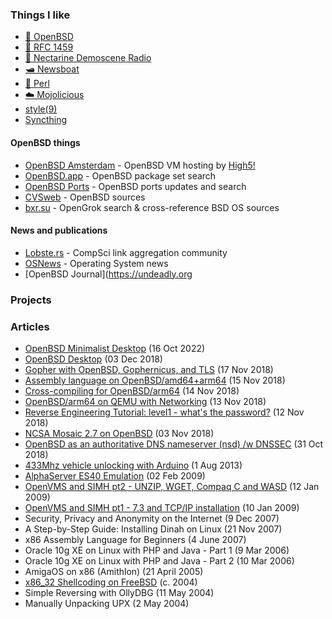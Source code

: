 ### Things I like ###

* [🐡 OpenBSD](https://www.openbsd.org)
* [💬 RFC 1459](https://www.rfc-editor.org/rfc/rfc1459)
* [🍊 Nectarine Demoscene Radio](https://scenestream.net/demovibes/)
* [🛥️ Newsboat](https://newsboat.org/)
* [🐪 Perl](https://www.perl.org)
* [☁️ Mojolicious](https://mojolicious.org)
* [style(9)](https://man.openbsd.org/style)
* [Syncthing](https://syncthing.net/)

#### OpenBSD things ####

* [OpenBSD Amsterdam](https://openbsd.amsterdam) - OpenBSD VM hosting by
  [High5!](https://high5.nl)
* [OpenBSD.app](https://openbsd.app) - OpenBSD package set search
* [OpenBSD Ports](https://openports.se/) - OpenBSD ports updates and
  search
* [CVSweb](https://cvsweb.openbsd.org/cgi-bin/cvsweb/src/) - OpenBSD
  sources
* [bxr.su](https://bxr.su) - OpenGrok search & cross-reference BSD OS sources

#### News and publications ####

* [Lobste.rs](https://lobste.rs) - CompSci link aggregation community
* [OSNews](https://osnews.com) - Operating System news
* [OpenBSD Journal](https://undeadly.org

### Projects ###

### Articles ###
* [OpenBSD Minimalist Desktop](articles/openbsd_minimalist_desktop.html "2022-10-16") (16 Oct 2022)
* [OpenBSD Desktop](articles/openbsd_desktop.html "2018-12-03") (03 Dec 2018)
* [Gopher with OpenBSD, Gophernicus, and TLS](articles/gophernicus.html "2018-11-17") (17 Nov 2018)
* [Assembly language on OpenBSD/amd64+arm64](articles/openbsd_assembly.html "2018-11-15") (15 Nov 2018)
* [Cross-compiling for OpenBSD/arm64](articles/openbsd_crosscompiling_arm64.html "2018-11-14") (14 Nov 2018)
* [OpenBSD/arm64 on QEMU with Networking](articles/openbsd_arm64_qemu.html "2018-11-13") (13 Nov 2018)
* [Reverse Engineering Tutorial: level1 - what's the password?](articles/RET_level1.html "2018-11-12") (12 Nov 2018)
* [NCSA Mosaic 2.7 on OpenBSD](articles/openbsd_ncsa_mosaic.html "2018-11-03") (03 Nov 2018)
* [OpenBSD as an authoritative DNS nameserver (nsd) /w DNSSEC](articles/openbsd_nameserver.html "2018-10-31") (31 Oct 2018)
* [433Mhz vehicle unlocking with Arduino](articles/arduino_433mhz.html "2013-08-01") (1 Aug 2013)
* [AlphaServer ES40 Emulation](articles/alphaserver_es40_emu.html "2009-02-02") (02 Feb 2009)
* [OpenVMS and SIMH pt2 - UNZIP, WGET, Compaq C and WASD](articles/openvms_simh_2.html "2009-01-12") (12 Jan 2009)
* [OpenVMS and SIMH pt1 - 7.3 and TCP/IP installation](articles/openvms_simh_1.html "2009-01-10") (10 Jan 2009)
* Security, Privacy and Anonymity on the Internet (9 Dec 2007)
* A Step-by-Step Guide: Installing Dinah on Linux (21 Nov 2007)
* x86 Assembly Language for Beginners (4 June 2007)
* Oracle 10g XE on Linux with PHP and Java - Part 1 (9 Mar 2006)
* Oracle 10g XE on Linux with PHP and Java - Part 2 (10 Mar 2006)
* AmigaOS on x86 (Amithlon) (21 April 2005)
* [x86_32 Shellcoding on FreeBSD](articles/shellcoding_on_freebsd.html "2004-06-01") (c. 2004)
* Simple Reversing with OllyDBG (11 May 2004)
* Manually Unpacking UPX (2 May 2004)
